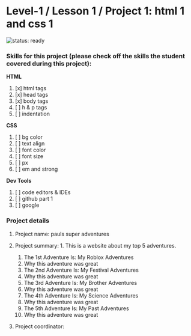 # Level-1 / Lesson 1 / Project 1: html 1 and css 1

![status: ready](https://img.shields.io/badge/status-ready-brightgreen.svg)

### Skills for this project (please check off the skills the student covered during this project):

**HTML**
 1. [x] html tags
 2. [x] head tags
 3. [x] body tags
 4. [ ] h & p tags
 5. [ ] indentation

**CSS**
  1. [ ] bg color
  2. [ ] text align
  3. [ ] font color
  4. [ ] font size
  5. [ ] px
  6. [ ] em and strong

**Dev Tools**
  1. [ ] code editors & IDEs
  2. [ ] github part 1
  3. [ ] google

### Project details
  1. Project name: pauls super adventures
  2. Project summary:
    1. This is a website about my top 5 adventures.
      1. The 1st Adventure Is: My Roblox Adventures
        1. Why this adventure was great
      2. The 2nd Adventure Is: My Festival Adventures
        1. Why this adventure was great
      3. The 3rd Adventure Is: My Brother Adventures
        1. Why this adventure was great
      4. The 4th Adventure Is: My Science Adventures
        1. Why this adventure was great
      5. The 5th Adventure Is: My Past Adventures
        1. Why this adventure was great
  
  3. Project coordinator:
